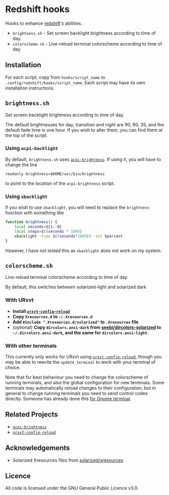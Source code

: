 # Redshift hooks

Hooks to enhance [redshift](//github.com/jonls/redshift)'s abilities.

* `brightness.sh` - Set screen backlight brightness according to time of day.
* `colorscheme.sh` - Live-reload terminal colorscheme according to time of day

## Installation

For each script, copy from `hooks/script_name` to
`.config/redshift/hooks/script_name`. Each script may have its own installation
instructions.

## `brightness.sh`

Set screen backlight brightness according to time of day.

The default brightnesses for day, transition and night are 90, 60, 35, and the
default fade time is one hour. If you wish to alter them, you can find them at
the top of the script.

### Using `acpi-backlight`

By default, `brightness.sh` uses
[`acpi-brightness`](//github.com/qualiaa/acpi-brightness). If using it, you will
have to change the line 

    readonly brightness=$HOME/usr/bin/brightness 

to point to the location of the `acpi-brightness` script.

### Using `xbacklight`

If you wish to use `xbacklight`, you will need to replace the `brightness`
function with something like

```sh
function brightness() {
    local seconds=${1:-0}
    local steps=$((seconds * 100))
    xbacklight -time $((seconds*1000)) -set $percent
}
```

However, I have not tested this as `xbacklight` does not work on my system.

## `colorscheme.sh`

Live-reload terminal colorscheme according to time of day.

By default, this switches between solarized-light and solarized dark

### With URxvt

* **Install 
[`urxvt-config-reload`](//github.com/qualiaa/urxvt-config-reload)**
* **Copy `Xresources.d` to `~/.Xresources.d`**
* **Add `#include ".Xresources.d/solarized"` to `.Xresources` file**
* (optional) **Copy `dircolors.ansi-dark` from 
[seebi/dircolors-solarized](//github.com/seebi/dircolors-solarized/) to 
`~/.dircolors.ansi-dark`, and the same for `dircolors.ansi-light`.**

### With other terminals

This currently only works for URxvt using
[`urxvt-config-reload`](//github.com/qualiaa/urxvt-config-reload), though you
may be able to rewrite the `update_terminal` to work with your terminal of
choice.

Note that for best behaviour you need to change the colorscheme of running
terminals, and also the global configuration for new terminals. Some terminals
may automatically reload changes to their configuration, but in general to
change running terminals you need to send control codes directly. Someone has
already done this
[for Gnome terminal](https://gist.github.com/codeforkjeff/1397104).

## Related Projects

* [`acpi-brightness`](//github.com/qualiaa/acpi-brightness)
* [`urxvt-config-reload`](//github.com/qualiaa/urxvt-config-reload)

## Acknowledgements

* Solarized Xresources files from
[solarized/xresources](https://github.com/solarized/xresources)


## Licence

All code is licensed under the GNU General Public Licence v3.0.
